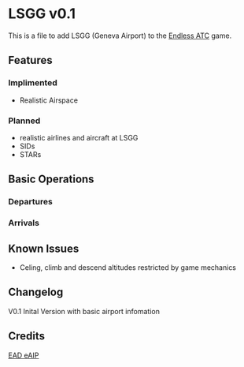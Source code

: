 # LSGG v0.1
This is a file to add LSGG (Geneva Airport) to the [Endless ATC](https://steamcommunity.com/app/666610) game.

## Features
### Implimented
* Realistic Airspace
### Planned
* realistic airlines and aircraft at LSGG
* SIDs
* STARs

## Basic Operations
### Departures
### Arrivals

## Known Issues
* Celing, climb and descend altitudes restricted by game mechanics

## Changelog
V0.1
Inital Version with basic airport infomation

## Credits
[EAD eAIP](https://www.ead.eurocontrol.int/cms-eadbasic/opencms/en/login/ead-basic/)